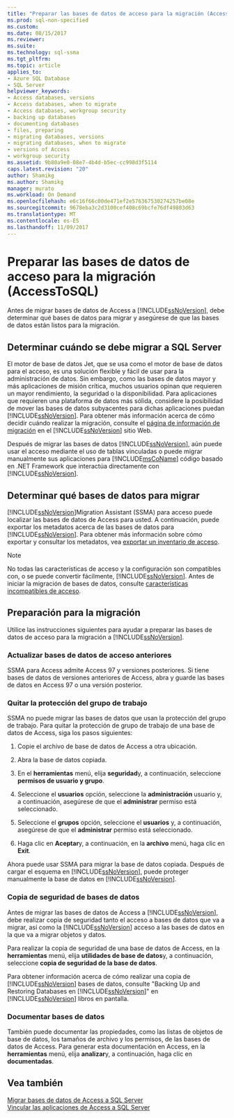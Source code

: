 ```yaml
---
title: "Preparar las bases de datos de acceso para la migración (AccessToSQL) | Documentos de Microsoft"
ms.prod: sql-non-specified
ms.custom: 
ms.date: 08/15/2017
ms.reviewer: 
ms.suite: 
ms.technology: sql-ssma
ms.tgt_pltfrm: 
ms.topic: article
applies_to:
- Azure SQL Database
- SQL Server
helpviewer_keywords:
- Access databases, versions
- Access databases, when to migrate
- Access databases, workgroup security
- backing up databases
- documenting databases
- files, preparing
- migrating databases, versions
- migrating databases, when to migrate
- versions of Access
- workgroup security
ms.assetid: 9b80a9e0-08e7-4b4d-b5ec-cc998d3f5114
caps.latest.revision: "20"
author: Shamikg
ms.author: Shamikg
manager: murato
ms.workload: On Demand
ms.openlocfilehash: e6c16f66c00de471ef2e576367530274257be08e
ms.sourcegitcommit: 9678eba3c2d3100cef408c69bcfe76df49803d63
ms.translationtype: MT
ms.contentlocale: es-ES
ms.lasthandoff: 11/09/2017
---
```

# <a name="preparing-access-databases-for-migration-accesstosql"></a>Preparar las bases de datos de acceso para la migración (AccessToSQL)
Antes de migrar bases de datos de Access a [!INCLUDE[ssNoVersion](../../includes/ssnoversion_md.md)], debe determinar qué bases de datos para migrar y asegúrese de que las bases de datos están listos para la migración.  
  
## <a name="determining-when-to-migrate-to-sql-server"></a>Determinar cuándo se debe migrar a SQL Server  
El motor de base de datos Jet, que se usa como el motor de base de datos para el acceso, es una solución flexible y fácil de usar para la administración de datos. Sin embargo, como las bases de datos mayor y más aplicaciones de misión crítica, muchos usuarios opinan que requieren un mayor rendimiento, la seguridad o la disponibilidad. Para aplicaciones que requieren una plataforma de datos más sólida, considere la posibilidad de mover las bases de datos subyacentes para dichas aplicaciones puedan [!INCLUDE[ssNoVersion](../../includes/ssnoversion_md.md)]. Para obtener más información acerca de cómo decidir cuándo realizar la migración, consulte el [página de información de migración](http://go.microsoft.com/fwlink/?LinkId=68571) en el [!INCLUDE[ssNoVersion](../../includes/ssnoversion_md.md)] sitio Web.  
  
Después de migrar las bases de datos [!INCLUDE[ssNoVersion](../../includes/ssnoversion_md.md)], aún puede usar el acceso mediante el uso de tablas vinculadas o puede migrar manualmente sus aplicaciones para [!INCLUDE[msCoName](../../includes/msconame_md.md)] código basado en .NET Framework que interactúa directamente con [!INCLUDE[ssNoVersion](../../includes/ssnoversion_md.md)].  
  
## <a name="determining-which-databases-to-migrate"></a>Determinar qué bases de datos para migrar  
[!INCLUDE[ssNoVersion](../../includes/ssnoversion_md.md)]Migration Assistant (SSMA) para acceso puede localizar las bases de datos de Access para usted. A continuación, puede exportar los metadatos acerca de las bases de datos para [!INCLUDE[ssNoVersion](../../includes/ssnoversion_md.md)]. Para obtener más información sobre cómo exportar y consultar los metadatos, vea [exportar un inventario de acceso](http://msdn.microsoft.com/7e1941fb-3d14-4265-aff6-c77a4026d0ed).  

   > [!NOTE]
   > No todas las características de acceso y la configuración son compatibles con, o se puede convertir fácilmente, [!INCLUDE[ssNoVersion](../../includes/ssnoversion_md.md)]. Antes de iniciar la migración de bases de datos, consulte [características incompatibles de acceso](http://msdn.microsoft.com/99d45b9c-e3b9-4d56-8c25-b594b887ace1).
  
## <a name="preparing-for-migration"></a>Preparación para la migración  
Utilice las instrucciones siguientes para ayudar a preparar las bases de datos de acceso para la migración a [!INCLUDE[ssNoVersion](../../includes/ssnoversion_md.md)].  
  
### <a name="upgrading-older-access-databases"></a>Actualizar bases de datos de acceso anteriores  
SSMA para Access admite Access 97 y versiones posteriores. Si tiene bases de datos de versiones anteriores de Access, abra y guarde las bases de datos en Access 97 o una versión posterior.  
  
### <a name="removing-workgroup-protection"></a>Quitar la protección del grupo de trabajo  
SSMA no puede migrar las bases de datos que usan la protección del grupo de trabajo. Para quitar la protección de grupo de trabajo de una base de datos de Access, siga los pasos siguientes:  
  
1.  Copie el archivo de base de datos de Access a otra ubicación.  
  
2.  Abra la base de datos copiada.  
  
3.  En el **herramientas** menú, elija **seguridad**y, a continuación, seleccione **permisos de usuario y grupo**.  
  
4.  Seleccione el **usuarios** opción, seleccione la **administración** usuario y, a continuación, asegúrese de que el **administrar** permiso está seleccionado.  
  
5.  Seleccione el **grupos** opción, seleccione el **usuarios** y, a continuación, asegúrese de que el **administrar** permiso está seleccionado.  
  
6.  Haga clic en **Aceptar**y, a continuación, en la **archivo** menú, haga clic en **Exit**.  
  
Ahora puede usar SSMA para migrar la base de datos copiada. Después de cargar el esquema en [!INCLUDE[ssNoVersion](../../includes/ssnoversion_md.md)], puede proteger manualmente la base de datos en [!INCLUDE[ssNoVersion](../../includes/ssnoversion_md.md)].  
  
### <a name="backing-up-databases"></a>Copia de seguridad de bases de datos  
Antes de migrar las bases de datos de Access a [!INCLUDE[ssNoVersion](../../includes/ssnoversion_md.md)], debe realizar copia de seguridad tanto el acceso a bases de datos que va a migrar, así como la [!INCLUDE[ssNoVersion](../../includes/ssnoversion_md.md)] acceso a las bases de datos en la que va a migrar objetos y datos.  
  
Para realizar la copia de seguridad de una base de datos de Access, en la **herramientas** menú, elija **utilidades de base de datos**y, a continuación, seleccione **copia de seguridad de la base de datos**.  
  
Para obtener información acerca de cómo realizar una copia de [!INCLUDE[ssNoVersion](../../includes/ssnoversion_md.md)] bases de datos, consulte "Backing Up and Restoring Databases en [!INCLUDE[ssNoVersion](../../includes/ssnoversion_md.md)]" en [!INCLUDE[ssNoVersion](../../includes/ssnoversion_md.md)] libros en pantalla.  
  
### <a name="documenting-databases"></a>Documentar bases de datos  
También puede documentar las propiedades, como las listas de objetos de base de datos, los tamaños de archivo y los permisos, de las bases de datos de Access. Para generar esta documentación en Access, en la **herramientas** menú, elija **analizar**y, a continuación, haga clic en **documentadas**.  
  
## <a name="see-also"></a>Vea también  
[Migrar bases de datos de Access a SQL Server](http://msdn.microsoft.com/76a3abcf-2998-4712-9490-fe8d872c89ca)  
[Vincular las aplicaciones de Access a SQL Server](http://msdn.microsoft.com/82374ad2-7737-4164-a489-13261ba393d4)
